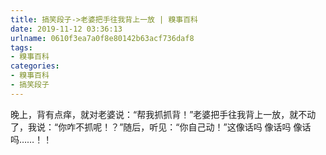 ```yaml
---
title: 搞笑段子->老婆把手往我背上一放 | 糗事百科
date: 2019-11-12 03:36:13
urlname: 0610f3ea7a0f8e80142b63acf736daf8
tags: 
- 糗事百科
categories:
- 糗事百科
- 搞笑段子
---
```

晚上，背有点痒，就对老婆说：“帮我抓抓背！”老婆把手往我背上一放，就不动了，我说：“你咋不抓呢！？”随后，听见：“你自己动！”这像话吗 像话吗 像话吗……！！


